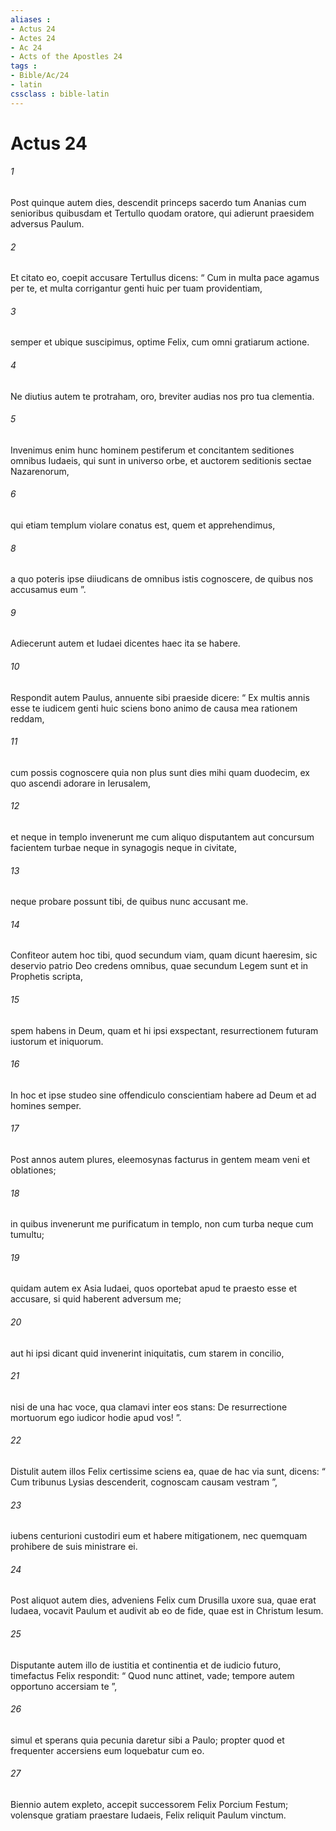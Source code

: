 ```yaml
---
aliases : 
- Actus 24
- Actes 24
- Ac 24
- Acts of the Apostles 24
tags : 
- Bible/Ac/24
- latin
cssclass : bible-latin
---
```


# Actus 24

###### 1
Post quinque autem dies, descendit princeps sacerdo tum Ananias cum senioribus quibusdam et Tertullo quodam oratore, qui adierunt praesidem adversus Paulum. 
###### 2
Et citato eo, coepit accusare Tertullus dicens: “ Cum in multa pace agamus per te, et multa corrigantur genti huic per tuam providentiam, 
###### 3
semper et ubique suscipimus, optime Felix, cum omni gratiarum actione. 
###### 4
Ne diutius autem te protraham, oro, breviter audias nos pro tua clementia. 
###### 5
Invenimus enim hunc hominem pestiferum et concitantem seditiones omnibus Iudaeis, qui sunt in universo orbe, et auctorem seditionis sectae Nazarenorum, 
###### 6
qui etiam templum violare conatus est, quem et apprehendimus, 
###### 8
a quo poteris ipse diiudicans de omnibus istis cognoscere, de quibus nos accusamus eum ”. 
###### 9
Adiecerunt autem et Iudaei dicentes haec ita se habere.
###### 10
Respondit autem Paulus, annuente sibi praeside dicere: “ Ex multis annis esse te iudicem genti huic sciens bono animo de causa mea rationem reddam, 
###### 11
cum possis cognoscere quia non plus sunt dies mihi quam duodecim, ex quo ascendi adorare in Ierusalem, 
###### 12
et neque in templo invenerunt me cum aliquo disputantem aut concursum facientem turbae neque in synagogis neque in civitate, 
###### 13
neque probare possunt tibi, de quibus nunc accusant me. 
###### 14
Confiteor autem hoc tibi, quod secundum viam, quam dicunt haeresim, sic deservio patrio Deo credens omnibus, quae secundum Legem sunt et in Prophetis scripta, 
###### 15
spem habens in Deum, quam et hi ipsi exspectant, resurrectionem futuram iustorum et iniquorum. 
###### 16
In hoc et ipse studeo sine offendiculo conscientiam habere ad Deum et ad homines semper. 
###### 17
Post annos autem plures, eleemosynas facturus in gentem meam veni et oblationes; 
###### 18
in quibus invenerunt me purificatum in templo, non cum turba neque cum tumultu; 
###### 19
quidam autem ex Asia Iudaei, quos oportebat apud te praesto esse et accusare, si quid haberent adversum me; 
###### 20
aut hi ipsi dicant quid invenerint iniquitatis, cum starem in concilio, 
###### 21
nisi de una hac voce, qua clamavi inter eos stans: De resurrectione mortuorum ego iudicor hodie apud vos! ”.
###### 22
Distulit autem illos Felix certissime sciens ea, quae de hac via sunt, dicens: “ Cum tribunus Lysias descenderit, cognoscam causam vestram ”, 
###### 23
iubens centurioni custodiri eum et habere mitigationem, nec quemquam prohibere de suis ministrare ei.
###### 24
Post aliquot autem dies, adveniens Felix cum Drusilla uxore sua, quae erat Iudaea, vocavit Paulum et audivit ab eo de fide, quae est in Christum Iesum. 
###### 25
Disputante autem illo de iustitia et continentia et de iudicio futuro, timefactus Felix respondit: “ Quod nunc attinet, vade; tempore autem opportuno accersiam te ”, 
###### 26
simul et sperans quia pecunia daretur sibi a Paulo; propter quod et frequenter accersiens eum loquebatur cum eo.
###### 27
Biennio autem expleto, accepit successorem Felix Porcium Festum; volensque gratiam praestare Iudaeis, Felix reliquit Paulum vinctum.
